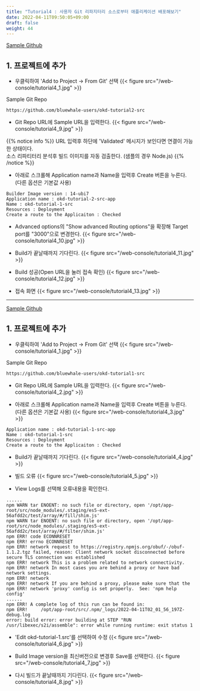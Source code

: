 ```yaml
---
title: "Tutorial4 : 사용자 Git 리파지터리 소스로부터 애플리케이션 배포해보기"
date: 2022-04-11T09:50:05+09:00
draft: false
weight: 44
---
```


[Sample Github](https://github.com/bluewhale-users/okd-tutorial2-src)

## 1. 프로젝트에 추가 
- 우클릭하여 'Add to Project -> From Git' 선택
{{< figure src="/web-console/tutorial4_1.jpg" >}}

Sample Git Repo
```
https://github.com/bluewhale-users/okd-tutorial2-src
```

- Git Repo URL에 Sample URL을 입력한다. 
{{< figure src="/web-console/tutorial4_9.jpg" >}}

{{% notice info %}}
URL 입력후 하단에 'Validated' 메시지가 보인다면 연결이 가능한 상태이다.  
소스 리파티터리 분석후 빌드 이미지를 자동 검출한다. 
(샘플의 경우 Node.js)
{{% /notice %}}


- 아래로 스크롤해 Application name과 Name을 입력후 Create 버튼을 누른다. (다른 옵션은 기본값 사용)
```
Builder Image version : 14-ubi7
Application name : okd-tutorial-2-src-app
Name : okd-tutorial-1-src
Resources : Deployment
Create a route to the Applicaiton : Checked
```

- Advanced options의 "Show advanced Routing options"을 확장해 Target port를 "3000"으로 변경한다. 
{{< figure src="/web-console/tutorial4_10.jpg" >}}

- Build가 끝날때까지 기다린다.
{{< figure src="/web-console/tutorial4_11.jpg" >}}

- Build 성공(Open URL을 눌러 접속 확인)
{{< figure src="/web-console/tutorial4_12.jpg" >}}

- 접속 화면
{{< figure src="/web-console/tutorial4_13.jpg" >}}

---

[Sample Github](https://github.com/bluewhale-users/okd-tutorial1-src)

## 1. 프로젝트에 추가 
- 우클릭하여 'Add to Project -> From Git' 선택
{{< figure src="/web-console/tutorial4_1.jpg" >}}

Sample Git Repo
```
https://github.com/bluewhale-users/okd-tutorial1-src
```

- Git Repo URL에 Sample URL을 입력한다. 
{{< figure src="/web-console/tutorial4_2.jpg" >}}

- 아래로 스크롤해 Application name과 Name을 입력후 Create 버튼을 누른다. (다른 옵션은 기본값 사용)
{{< figure src="/web-console/tutorial4_3.jpg" >}}

```
Application name : okd-tutorial-1-src-app
Name : okd-tutorial-1-src
Resources : Deployment
Create a route to the Applicaiton : Checked
```

- Build가 끝날때까지 기다린다.
{{< figure src="/web-console/tutorial4_4.jpg" >}}

- 빌드 오류
{{< figure src="/web-console/tutorial4_5.jpg" >}}

- View Logs를 선택해 오류내용을 확인한다. 
```
......
npm WARN tar ENOENT: no such file or directory, open '/opt/app-root/src/node_modules/.staging/es5-ext-56afdd2c/test/array/#/fill/shim.js'
npm WARN tar ENOENT: no such file or directory, open '/opt/app-root/src/node_modules/.staging/es5-ext-56afdd2c/test/array/#/filter/shim.js'
npm ERR! code ECONNRESET
npm ERR! errno ECONNRESET
npm ERR! network request to https://registry.npmjs.org/obuf/-/obuf-1.1.2.tgz failed, reason: Client network socket disconnected before secure TLS connection was established
npm ERR! network This is a problem related to network connectivity.
npm ERR! network In most cases you are behind a proxy or have bad network settings.
npm ERR! network
npm ERR! network If you are behind a proxy, please make sure that the
npm ERR! network 'proxy' config is set properly.  See: 'npm help config'
......
npm ERR! A complete log of this run can be found in:
npm ERR!     /opt/app-root/src/.npm/_logs/2022-04-11T02_01_56_197Z-debug.log
error: build error: error building at STEP "RUN /usr/libexec/s2i/assemble": error while running runtime: exit status 1
```

- 'Edit okd-tutorial-1.src'를 선택하여 수정
{{< figure src="/web-console/tutorial4_6.jpg" >}}

- Build Image version을 최신버전으로 변경후 Save를 선택한다. 
{{< figure src="/web-console/tutorial4_7.jpg" >}}

- 다시 빌드가 끝날때까지 기다린다. 
{{< figure src="/web-console/tutorial4_8.jpg" >}}